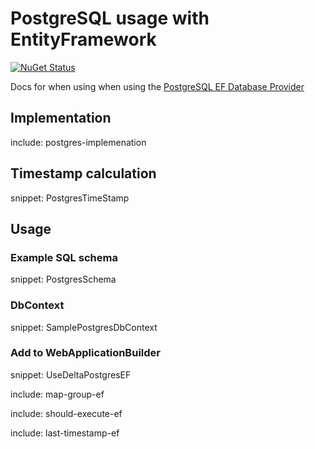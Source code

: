 # PostgreSQL usage with EntityFramework

[![NuGet Status](https://img.shields.io/nuget/v/Delta.EF.svg?label=Delta.EF)](https://www.nuget.org/packages/Delta.EF/)

Docs for when using when using the [PostgreSQL EF Database Provider](https://www.npgsql.org/efcore)


## Implementation

include: postgres-implemenation


## Timestamp calculation

snippet: PostgresTimeStamp


## Usage


### Example SQL schema

snippet: PostgresSchema


### DbContext

snippet: SamplePostgresDbContext


### Add to WebApplicationBuilder

snippet: UseDeltaPostgresEF


include: map-group-ef


include: should-execute-ef


include: last-timestamp-ef